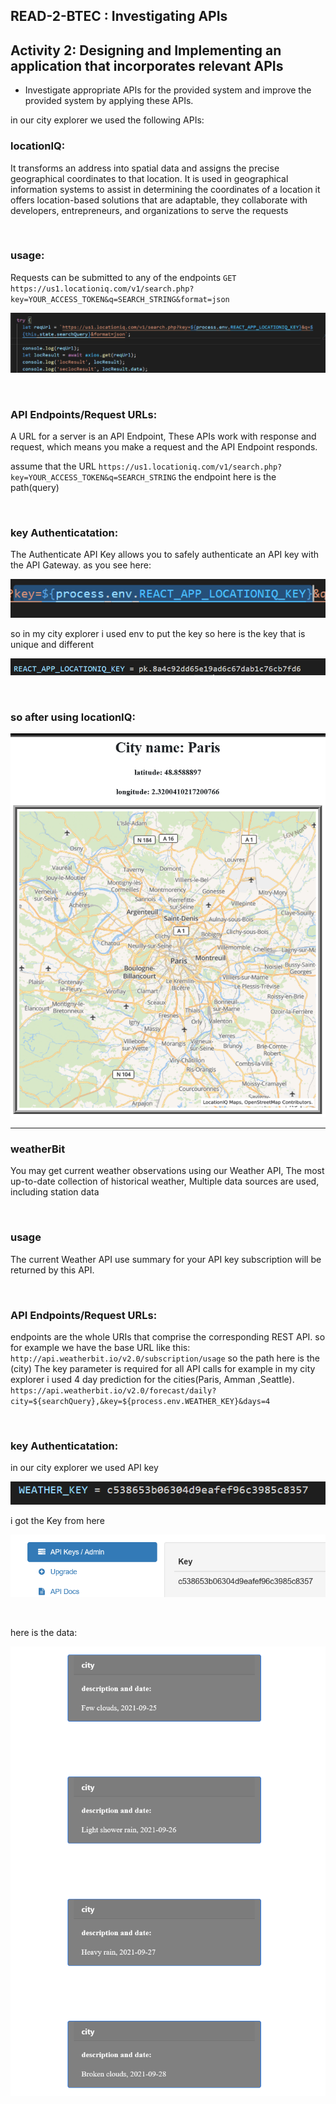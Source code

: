 ## READ-2-BTEC : Investigating APIs 
## Activity 2: Designing and Implementing an application that incorporates relevant APIs

* Investigate appropriate APIs for the provided system and improve the provided system by applying these APIs.


in our city explorer we used the following APIs:

### locationIQ:
 It transforms an address into spatial data and assigns the precise geographical coordinates to that location.
It is used in geographical information systems to assist in determining the coordinates of a location it offers  location-based solutions that are adaptable, they collaborate with developers, entrepreneurs, and organizations to serve the requests 

&nbsp;

### usage:

Requests can be submitted to any of the endpoints 
`GET https://us1.locationiq.com/v1/search.php?key=YOUR_ACCESS_TOKEN&q=SEARCH_STRING&format=json`

![image](codeImg/USAGE.png)

&nbsp;

### API Endpoints/Request URLs: 
A URL for a server is an API Endpoint, These APIs work with response and request, which means you make a request and the API Endpoint responds. 

assume that the URL `https://us1.locationiq.com/v1/search.php?key=YOUR_ACCESS_TOKEN&q=SEARCH_STRING`
the endpoint here is the path(query)

&nbsp;

### key Authenticatation:
The Authenticate API Key allows you to safely authenticate an API key with the API Gateway.
as you see here: 

![image](codeImg/key.PNG)

so in my city explorer i used env to put the key so here is the key that is unique and different

![image](codeImg/envKey.PNG)

&nbsp;

### so after using locationIQ:

![image](codeImg/city.png)


---

### weatherBit

You may get current weather observations using our Weather API, The most up-to-date collection of historical weather, Multiple data sources are used, including station data

&nbsp;

### usage 
The current Weather API use summary for your API key subscription will be returned by this API. 

&nbsp;

### API Endpoints/Request URLs: 
endpoints are the whole URIs that comprise the corresponding REST API. 
so for example we have the base URL like this:  `http://api.weatherbit.io/v2.0/subscription/usage`
so the path here is the (city)
The key parameter is required for all API calls for example in my city explorer i used 4 day prediction for the cities(Paris, Amman ,Seattle). 
`https://api.weatherbit.io/v2.0/forecast/daily?city=${searchQuery},&key=${process.env.WEATHER_KEY}&days=4`

&nbsp;

### key Authenticatation:
in our city explorer we used API key 

![image](codeImg/weatherKey.PNG)


i got the Key from here

![image](codeImg/weatherbit.png)


&nbsp;

here is the data:

![image](codeImg/date.png)





